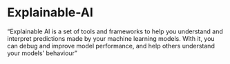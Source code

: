 # Explainable-AI
“Explainable AI is a set of tools and frameworks to help you understand and interpret predictions made by your machine learning models. With it, you can debug and improve model performance, and help others understand your models' behaviour”
